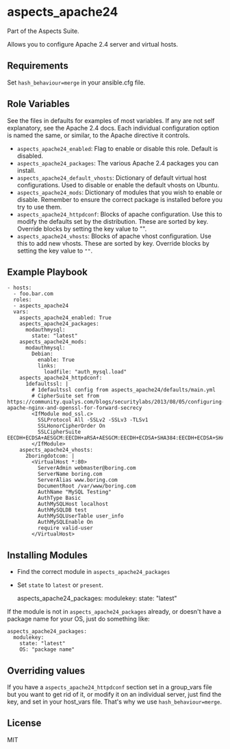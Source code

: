 # aspects_apache24
Part of the Aspects Suite.

Allows you to configure Apache 2.4 server and virtual hosts.

## Requirements

Set ```hash_behaviour=merge``` in your ansible.cfg file.

## Role Variables
See the files in defaults for examples of most variables. If any are not self explanatory, see the Apache 2.4 docs. Each individual configuration option is named the same, or similar, to the Apache directive it controls.

* ```aspects_apache24_enabled```: Flag to enable or disable this role. Default is disabled.
* ```aspects_apache24_packages```: The various Apache 2.4 packages you can install.
* ```aspects_apache24_default_vhosts```: Dictionary of default virtual host configurations. Used to disable or enable the default vhosts on Ubuntu.
* ```aspects_apache24_mods```: Dictionary of modules that you wish to enable or disable. Remember to ensure the correct package is installed before you try to use them.
* ```aspects_apache24_httpdconf```: Blocks of apache configuration. Use this to modify the defaults set by the distribution. These are sorted by key. Override blocks by setting the key value to "".
* ```aspects_apache24_vhosts```: Blocks of apache vhost configuration. Use this to add new vhosts. These are sorted by key. Override blocks by setting the key value to ```""```.

## Example Playbook

    - hosts:
      - foo.bar.com
      roles:
      - aspects_apache24
      vars:
        aspects_apache24_enabled: True
        aspects_apache24_packages:
          modauthmysql:
            state: "latest"
        aspects_apache24_mods:
          modauthmysql:
            Debian:
              enable: True
              links:
                loadfile: "auth_mysql.load"
        aspects_apache24_httpdconf:
          1defaultssl: |
            # 1defaultssl config from aspects_apache24/defaults/main.yml
            # CipherSuite set from https://community.qualys.com/blogs/securitylabs/2013/08/05/configuring-apache-nginx-and-openssl-for-forward-secrecy
            <IfModule mod_ssl.c>
              SSLProtocol All -SSLv2 -SSLv3 -TLSv1
              SSLHonorCipherOrder On
              SSLCipherSuite EECDH+ECDSA+AESGCM:EECDH+aRSA+AESGCM:EECDH+ECDSA+SHA384:EECDH+ECDSA+SHA256:EECDH+aRSA+SHA384:EECDH+aRSA+SHA256:EECDH+aRSA+RC4:EECDH:EDH+aRSA:RC4:!aNULL:!eNULL:!LOW:!3DES:!MD5:!EXP:!PSK:!SRP:!DSS:+RC4:RC4
            </IfModule>
        aspects_apache24_vhosts:
          2boringdotcom: |
            <VirtualHost *:80>
              ServerAdmin webmaster@boring.com
              ServerName boring.com
              ServerAlias www.boring.com
              DocumentRoot /var/www/boring.com
              AuthName "MySQL Testing"
              AuthType Basic
              AuthMySQLHost localhost
              AuthMySQLDB test
              AuthMySQLUserTable user_info
              AuthMySQLEnable On
              require valid-user
            </VirtualHost>

## Installing Modules
* Find the correct module in ```aspects_apache24_packages```
* Set ```state``` to ```latest``` or ```present```.

    aspects_apache24_packages:
      modulekey:
        state: "latest"

If the module is not in ```aspects_apache24_packages``` already, or doesn't have a package name for your OS, just do something like:

    aspects_apache24_packages:
      modulekey:
        state: "latest"
        OS: "package name"

## Overriding values
If you have a ```aspects_apache24_httpdconf``` section set in a group_vars file but you want to get rid of it, or modify it on an individual server, just find the key, and set in your host_vars file. That's why we use ```hash_behaviour=merge```.

## License

MIT
